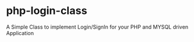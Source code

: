 # php-login-class
A Simple Class to implement Login/SignIn for your PHP and MYSQL driven Application
